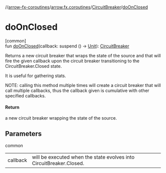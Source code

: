 //[arrow-fx-coroutines](../../../index.md)/[arrow.fx.coroutines](../index.md)/[CircuitBreaker](index.md)/[doOnClosed](do-on-closed.md)

# doOnClosed

[common]\
fun [doOnClosed](do-on-closed.md)(callback: suspend () -&gt; [Unit](https://kotlinlang.org/api/latest/jvm/stdlib/kotlin/-unit/index.html)): [CircuitBreaker](index.md)

Returns a new circuit breaker that wraps the state of the source and that will fire the given callback upon the circuit breaker transitioning to the CircuitBreaker.Closed state.

It is useful for gathering stats.

NOTE: calling this method multiple times will create a circuit breaker that will call multiple callbacks, thus the callback given is cumulative with other specified callbacks.

#### Return

a new circuit breaker wrapping the state of the source.

## Parameters

common

| | |
|---|---|
| callback | will be executed when the state evolves into CircuitBreaker.Closed. |
